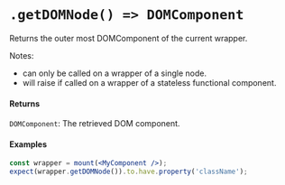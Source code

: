 # `.getDOMNode() => DOMComponent`

Returns the outer most DOMComponent of the current wrapper.

Notes:
- can only be called on a wrapper of a single node.
- will raise if called on a wrapper of a stateless functional component.


#### Returns

`DOMComponent`: The retrieved DOM component.



#### Examples

```jsx
const wrapper = mount(<MyComponent />);
expect(wrapper.getDOMNode()).to.have.property('className');
```
